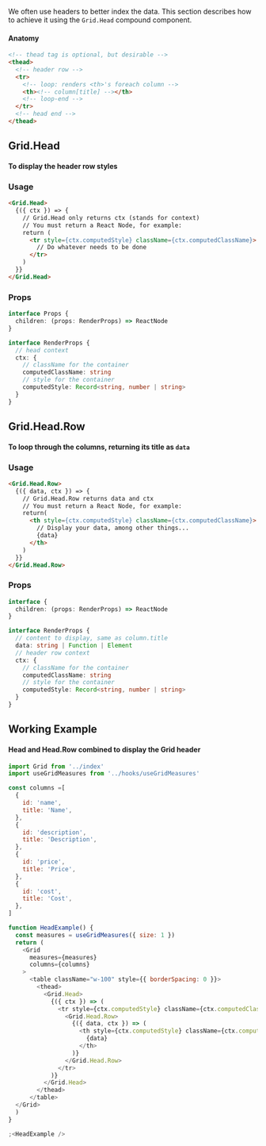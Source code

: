 We often use headers to better index the data. This section describes how to achieve it using the `Grid.Head` compound component.

#### Anatomy

```html
<!-- thead tag is optional, but desirable -->
<thead>
  <!-- header row -->
  <tr>
    <!-- loop: renders <th>'s foreach column -->
    <th><!-- column[title] --></th>
    <!-- loop-end -->
  </tr>
  <!-- head end -->
</thead>
```

## Grid.Head

#### To display the header row styles

### Usage

```md
<Grid.Head>
  {({ ctx }) => {
    // Grid.Head only returns ctx (stands for context)
    // You must return a React Node, for example:
    return (
      <tr style={ctx.computedStyle} className={ctx.computedClassName}>
        // Do whatever needs to be done
      </tr>
    )
  }}
</Grid.Head>
```

### Props

```ts
interface Props {
  children: (props: RenderProps) => ReactNode
}

interface RenderProps {
  // head context
  ctx: {
    // className for the container
    computedClassName: string
    // style for the container
    computedStyle: Record<string, number | string>
  }
}
```

## Grid.Head.Row

#### To loop through the columns, returning its title as `data`

### Usage

```md
<Grid.Head.Row>
  {({ data, ctx }) => {
    // Grid.Head.Row returns data and ctx
    // You must return a React Node, for example:
    return(
      <th style={ctx.computedStyle} className={ctx.computedClassName}>
        // Display your data, among other things...
        {data}
      </th>
    )
  }}
</Grid.Head.Row>
```

### Props

```ts
interface {
  children: (props: RenderProps) => ReactNode
}

interface RenderProps {
  // content to display, same as column.title
  data: string | Function | Element
  // header row context
  ctx: {
    // className for the container
    computedClassName: string
    // style for the container
    computedStyle: Record<string, number | string>
  }
}
```

## Working Example

#### Head and Head.Row combined to display the Grid header

```js
import Grid from '../index'
import useGridMeasures from '../hooks/useGridMeasures'

const columns =[
  {
    id: 'name',
    title: 'Name',
  },
  {
    id: 'description',
    title: 'Description',
  },
  {
    id: 'price',
    title: 'Price',
  },
  {
    id: 'cost',
    title: 'Cost',
  },
]

function HeadExample() {
  const measures = useGridMeasures({ size: 1 })
  return (
    <Grid 
      measures={measures}
      columns={columns}
    >
      <table className="w-100" style={{ borderSpacing: 0 }}>
        <thead>
          <Grid.Head>
            {({ ctx }) => (
              <tr style={ctx.computedStyle} className={ctx.computedClassName}>
                <Grid.Head.Row>
                  {({ data, ctx }) => (
                    <th style={ctx.computedStyle} className={ctx.computedClassName}>
                      {data}
                    </th>
                  )}
                </Grid.Head.Row>
              </tr>
            )}
          </Grid.Head>
        </thead>
      </table>
  </Grid>
  )
}

;<HeadExample />
```
